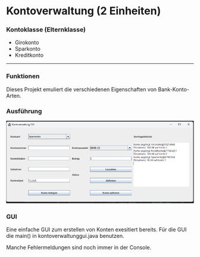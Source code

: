 # Kontoverwaltung (2 Einheiten)

### Kontoklasse (Elternklasse)

- Girokonto
- Sparkonto
- Kreditkonto

---

### Funktionen
Dieses Projekt emuliert die verschiedenen Eigenschaften von Bank-Konto-Arten.

### Ausführung
![Alt text](/img/ausfuehrung_new.png)

### GUI
Eine einfache GUI zum erstellen von Konten exesitiert bereits. 
Für die GUI die main() in kontoverwaltunggui.java benutzen.

Manche Fehlermeldungen sind noch immer in der Console.